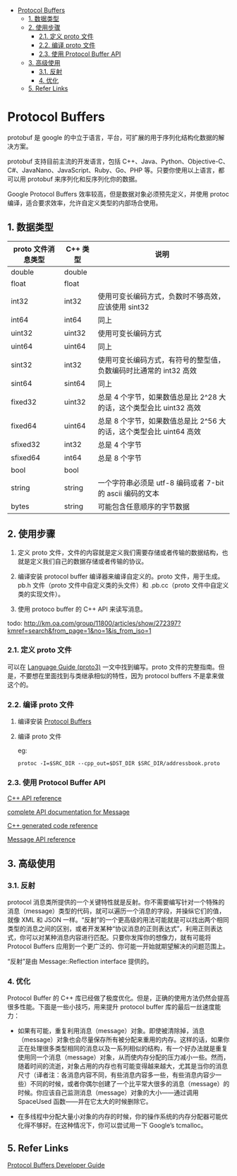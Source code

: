 - [Protocol Buffers](#protocol-buffers)
  - [1. 数据类型](#1-数据类型)
  - [2. 使用步骤](#2-使用步骤)
    - [2.1. 定义 proto 文件](#21-定义-proto-文件)
    - [2.2. 编译 proto 文件](#22-编译-proto-文件)
    - [2.3. 使用 Protocol Buffer API](#23-使用-protocol-buffer-api)
  - [3. 高级使用](#3-高级使用)
    - [3.1. 反射](#31-反射)
    - [4. 优化](#4-优化)
  - [5. Refer Links](#5-refer-links)

# Protocol Buffers

protobuf 是 google 的中立于语言，平台，可扩展的用于序列化结构化数据的解决方案。

protobuf 支持目前主流的开发语言，包括 C++、Java、Python、Objective-C、C#、JavaNano、JavaScript、Ruby、Go、PHP 等。只要你使用以上语言，都可以用 protobuf 来序列化和反序列化你的数据。

Google Protocol Buffers 效率较高，但是数据对象必须预先定义，并使用 protoc 编译，适合要求效率，允许自定义类型的内部场合使用。

## 1. 数据类型

| proto 文件消息类型 | C++ 类型 | 说明                                                         |
| ----------------- | -------- | ------------------------------------------------------------ |
| double            | double   |                                                              |
| float             | float    |                                                              |
| int32             | int32    | 使用可变长编码方式，负数时不够高效，应该使用 sint32           |
| int64             | int64    | 同上                                                         |
| uint32            | uint32   | 使用可变长编码方式                                           |
| uint64            | uint64   | 同上                                                         |
| sint32            | int32    | 使用可变长编码方式，有符号的整型值，负数编码时比通常的 int32 高效 |
| sint64            | sint64   | 同上                                                         |
| fixed32           | uint32   | 总是 4 个字节，如果数值总是比 2^28 大的话，这个类型会比 uint32 高效 |
| fixed64           | uint64   | 总是 8 个字节，如果数值总是比 2^56 大的话，这个类型会比 uint64 高效 |
| sfixed32          | int32    | 总是 4 个字节                                                  |
| sfixed64          | int64    | 总是 8 个字节                                                  |
| bool              | bool     |                                                              |
| string            | string   | 一个字符串必须是 utf-8 编码或者 7-bit 的 ascii 编码的文本          |
| bytes             | string   | 可能包含任意顺序的字节数据                                   |

## 2. 使用步骤

1. 定义 proto 文件，文件的内容就是定义我们需要存储或者传输的数据结构，也就是定义我们自己的数据存储或者传输的协议。

1. 编译安装 protocol buffer 编译器来编译自定义的。proto 文件，用于生成。pb.h 文件（proto 文件中自定义类的头文件）和 .pb.cc（proto 文件中自定义类的实现文件）。

1. 使用 protoco buffer 的 C++ API 来读写消息。

todo: http://km.oa.com/group/11800/articles/show/272397?kmref=search&from_page=1&no=1&is_from_iso=1

### 2.1. 定义 proto 文件

可以在 [Language Guide (proto3)](https://developers.google.com/protocol-buffers/docs/proto3) 一文中找到编写。proto 文件的完整指南。但是，不要想在里面找到与类继承相似的特性，因为 protocol buffers 不是拿来做这个的。

### 2.2. 编译 proto 文件

1. 编译安装 [Protocol Buffers](https://developers.google.com/protocol-buffers/docs/downloads) 
1. 编译 proto 文件
    
    eg:
    ```
    protoc -I=$SRC_DIR --cpp_out=$DST_DIR $SRC_DIR/addressbook.proto
    ```

### 2.3. 使用 Protocol Buffer API

[C++ API reference](https://developers.google.com/protocol-buffers/docs/reference/cpp/)

[complete API documentation for Message](https://developers.google.com/protocol-buffers/docs/reference/cpp/google.protobuf.message#Message)

[C++ generated code reference](https://developers.google.com/protocol-buffers/docs/reference/cpp-generated)

[Message API reference](https://developers.google.com/protocol-buffers/docs/reference/cpp/google.protobuf.message#Message)

## 3. 高级使用

### 3.1. 反射

protocol 消息类所提供的一个关键特性就是反射。你不需要编写针对一个特殊的消息（message）类型的代码，就可以遍历一个消息的字段，并操纵它们的值，就像 XML 和 JSON 一样。“反射”的一个更高级的用法可能就是可以找出两个相同类型的消息之间的区别，或者开发某种“协议消息的正则表达式”，利用正则表达式，你可以对某种消息内容进行匹配。只要你发挥你的想像力，就有可能将 Protocol Buffers 应用到一个更广泛的、你可能一开始就期望解决的问题范围上。

“反射”是由 Message::Reflection interface 提供的。

### 4. 优化

Protocol Buffer 的 C++ 库已经做了极度优化。但是，正确的使用方法仍然会提高很多性能。下面是一些小技巧，用来提升 protocol buffer 库的最后一丝速度能力：

- 如果有可能，重复利用消息（message）对象。即使被清除掉，消息（message）对象也会尽量保存所有被分配来重用的内存。这样的话，如果你正在处理很多类型相同的消息以及一系列相似的结构，有一个好办法就是重复使用同一个消息（message）对象，从而使内存分配的压力减小一些。然而，随着时间的流逝，对象占用的内存也有可能变得越来越大，尤其是当你的消息尺寸（译者注：各消息内容不同，有些消息内容多一些，有些消息内容少一些）不同的时候，或者你偶尔创建了一个比平常大很多的消息（message）的时候。你应该自己监测消息（message）对象的大小——通过调用 SpaceUsed 函数——并在它太大的时候删除它。

- 在多线程中分配大量小对象的内存的时候，你的操作系统的内存分配器可能优化得不够好。在这种情况下，你可以尝试用一下 Google’s tcmalloc。

## 5. Refer Links

[Protocol Buffers Developer Guide](https://developers.google.com/protocol-buffers/docs/overview)